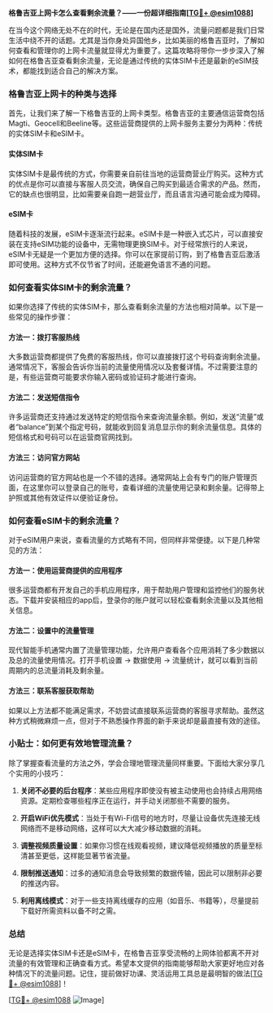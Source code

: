 **格鲁吉亚上网卡怎么查看剩余流量？——一份超详细指南[[TG💪+ @esim1088](https://t.me/s/esim1088)]**

在当今这个网络无处不在的时代，无论是在国内还是国外，流量问题都是我们日常生活中绕不开的话题。尤其是当你身处异国他乡，比如美丽的格鲁吉亚时，了解如何查看和管理你的上网卡流量就显得尤为重要了。这篇攻略将带你一步步深入了解如何在格鲁吉亚查看剩余流量，无论是通过传统的实体SIM卡还是最新的eSIM技术，都能找到适合自己的解决方案。

### 格鲁吉亚上网卡的种类与选择

首先，让我们来了解一下格鲁吉亚的上网卡类型。格鲁吉亚的主要通信运营商包括Magti、Geocell和Beeline等。这些运营商提供的上网卡服务主要分为两种：传统的实体SIM卡和eSIM卡。

#### 实体SIM卡
实体SIM卡是最传统的方式，你需要亲自前往当地的运营商营业厅购买。这种方式的优点是你可以直接与客服人员交流，确保自己购买到最适合需求的产品。然而，它的缺点也很明显，比如需要亲自跑一趟营业厅，而且语言沟通可能会成为障碍。

#### eSIM卡
随着科技的发展，eSIM卡逐渐流行起来。eSIM卡是一种嵌入式芯片，可以直接安装在支持eSIM功能的设备中，无需物理更换SIM卡。对于经常旅行的人来说，eSIM卡无疑是一个更加方便的选择。你可以在家提前订购，到了格鲁吉亚后激活即可使用。这种方式不仅节省了时间，还能避免语言不通的问题。

### 如何查看实体SIM卡的剩余流量？

如果你选择了传统的实体SIM卡，那么查看剩余流量的方法也相对简单。以下是一些常见的操作步骤：

#### 方法一：拨打客服热线
大多数运营商都提供了免费的客服热线，你可以直接拨打这个号码查询剩余流量。通常情况下，客服会告诉你当前的流量使用情况以及套餐详情。不过需要注意的是，有些运营商可能要求你输入密码或验证码才能进行查询。

#### 方法二：发送短信指令
许多运营商还支持通过发送特定的短信指令来查询流量余额。例如，发送“流量”或者“balance”到某个指定号码，就能收到回复消息显示你的剩余流量信息。具体的短信格式和号码可以在运营商官网找到。

#### 方法三：访问官方网站
访问运营商的官方网站也是一个不错的选择。通常网站上会有专门的账户管理页面，在这里你可以登录自己的账号，查看详细的流量使用记录和剩余量。记得带上护照或其他有效证件以便验证身份。

### 如何查看eSIM卡的剩余流量？

对于eSIM用户来说，查看流量的方式略有不同，但同样非常便捷。以下是几种常见的方法：

#### 方法一：使用运营商提供的应用程序
很多运营商都有开发自己的手机应用程序，用于帮助用户管理和监控他们的服务状态。下载并安装相应的app后，登录你的账户就可以轻松查看剩余流量以及其他相关信息。

#### 方法二：设置中的流量管理
现代智能手机通常内置了流量管理功能，允许用户查看各个应用消耗了多少数据以及总的流量使用情况。打开手机设置 -> 数据使用 -> 流量统计，就可以看到当前周期内的总流量消耗及剩余量。

#### 方法三：联系客服获取帮助
如果以上方法都不能满足需求，不妨尝试直接联系运营商的客服寻求帮助。虽然这种方式稍微麻烦一点，但对于不熟悉操作界面的新手来说却是最直接有效的途径。

### 小贴士：如何更有效地管理流量？

除了掌握查看流量的方法之外，学会合理地管理流量同样重要。下面给大家分享几个实用的小技巧：

1. **关闭不必要的后台程序**：某些应用程序即使没有被主动使用也会持续占用网络资源。定期检查哪些程序正在运行，并手动关闭那些不需要的服务。
   
2. **开启WiFi优先模式**：当处于有Wi-Fi信号的地方时，尽量让设备优先连接无线网络而不是移动网络，这样可以大大减少移动数据的消耗。

3. **调整视频质量设置**：如果你习惯在线观看视频，建议降低视频播放的质量至标清甚至更低，这样能显著节省流量。

4. **限制推送通知**：过多的通知消息会导致频繁的数据传输，因此可以限制非必要的推送内容。

5. **利用离线模式**：对于一些支持离线缓存的应用（如音乐、书籍等），尽量提前下载好所需资料以备不时之需。

### 总结

无论是选择实体SIM卡还是eSIM卡，在格鲁吉亚享受流畅的上网体验都离不开对流量的有效管理和正确查看方式。希望本文提供的指南能够帮助大家更好地应对各种情况下的流量问题。记住，提前做好功课、灵活运用工具总是最明智的做法[[TG💪+ @esim1088](https://t.me/s/esim1088)]！

[[TG💪+ @esim1088](https://t.me/s/esim1088) ![Image](https://i.postimg.cc/4NQfJmqS/Snipaste-2025-05-13-00-14-12.png)]